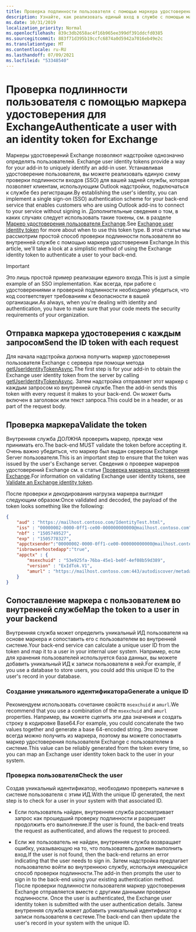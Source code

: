 ```yaml
---
title: Проверка подлинности пользователя с помощью маркера удостоверения в надстройке
description: Узнайте, как реализовать единый вход в службе с помощью маркера удостоверения, предоставленного надстройкой Outlook.
ms.date: 10/31/2019
localization_priority: Normal
ms.openlocfilehash: 839c3db2658ac4f16b965ee399df391ddcfd0385
ms.sourcegitcommit: 883f71d395b19ccfc6874a0d5942a7016eb49e2c
ms.translationtype: MT
ms.contentlocale: ru-RU
ms.lasthandoff: 07/09/2021
ms.locfileid: "53348540"
---
```

# <a name="authenticate-a-user-with-an-identity-token-for-exchange"></a><span data-ttu-id="e7545-103">Проверка подлинности пользователя с помощью маркера удостоверения для Exchange</span><span class="sxs-lookup"><span data-stu-id="e7545-103">Authenticate a user with an identity token for Exchange</span></span>

<span data-ttu-id="e7545-104">Маркеры удостоверений Exchange позволяют надстройке однозначно определять пользователей.
</span><span class="sxs-lookup"><span data-stu-id="e7545-104">Exchange user identity tokens provide a way for your add-in to uniquely identify an add-in user.</span></span> <span data-ttu-id="e7545-105">Устанавливая удостоверение пользователя, вы можете реализовать единую схему проверки подлинности входов (SSO) для вашей задней службы, которая позволяет клиентам, использующим Outlook надстройки, подключаться к службе без регистрации.</span><span class="sxs-lookup"><span data-stu-id="e7545-105">By establishing the user's identity, you can implement a single sign-on (SSO) authentication scheme for your back-end service that enables customers who are using Outlook add-ins to connect to your service without signing in.</span></span> <span data-ttu-id="e7545-106">Дополнительные сведения о том, в каких случаях следует использовать такие токены, см. в разделе [Маркер удостоверения пользователя Exchange](authentication.md#exchange-user-identity-token).</span><span class="sxs-lookup"><span data-stu-id="e7545-106">See [Exchange user identity token](authentication.md#exchange-user-identity-token) for more about when to use this token type.</span></span> <span data-ttu-id="e7545-107">В этой статье мы рассмотрим простой способ проверки подлинности пользователя во внутренней службе с помощью маркера удостоверения Exchange.</span><span class="sxs-lookup"><span data-stu-id="e7545-107">In this article, we'll take a look at a simplistic method of using the Exchange identity token to authenticate a user to your back-end.</span></span>

> [!IMPORTANT]
> <span data-ttu-id="e7545-108">Это лишь простой пример реализации единого входа.</span><span class="sxs-lookup"><span data-stu-id="e7545-108">This is just a simple example of an SSO implementation.</span></span> <span data-ttu-id="e7545-109">Как всегда, при работе с удостоверениями и проверкой подлинности необходимо убедиться, что код соответствует требованиям к безопасности в вашей организации.</span><span class="sxs-lookup"><span data-stu-id="e7545-109">As always, when you're dealing with identity and authentication, you have to make sure that your code meets the security requirements of your organization.</span></span>

## <a name="send-the-id-token-with-each-request"></a><span data-ttu-id="e7545-110">Отправка маркера удостоверения с каждым запросом</span><span class="sxs-lookup"><span data-stu-id="e7545-110">Send the ID token with each request</span></span>

<span data-ttu-id="e7545-111">Для начала надстройка должна получить маркер удостоверения пользователя Exchange с сервера при помощи метода [getUserIdentityTokenAsync](../reference/objectmodel/preview-requirement-set/office.context.mailbox.md#methods).</span><span class="sxs-lookup"><span data-stu-id="e7545-111">The first step is for your add-in to obtain the Exchange user identity token from the server by calling [getUserIdentityTokenAsync](../reference/objectmodel/preview-requirement-set/office.context.mailbox.md#methods).</span></span> <span data-ttu-id="e7545-112">Затем надстройка отправляет этот маркер с каждым запросом ко внутренней службе.</span><span class="sxs-lookup"><span data-stu-id="e7545-112">Then the add-in sends this token with every request it makes to your back-end.</span></span> <span data-ttu-id="e7545-113">Он может быть включен в заголовок или текст запроса.</span><span class="sxs-lookup"><span data-stu-id="e7545-113">This could be in a header, or as part of the request body.</span></span>

## <a name="validate-the-token"></a><span data-ttu-id="e7545-114">Проверка маркера</span><span class="sxs-lookup"><span data-stu-id="e7545-114">Validate the token</span></span>

<span data-ttu-id="e7545-115">Внутренняя служба ДОЛЖНА проверить маркер, прежде чем принимать его.</span><span class="sxs-lookup"><span data-stu-id="e7545-115">The back-end MUST validate the token before accepting it.</span></span> <span data-ttu-id="e7545-116">Очень важно убедиться, что маркер был выдан сервером Exchange Server пользователя.</span><span class="sxs-lookup"><span data-stu-id="e7545-116">This is an important step to ensure that the token was issued by the user's Exchange server.</span></span> <span data-ttu-id="e7545-117">Сведения о проверке маркеров удостоверений Exchange см. в статье [Проверка маркера удостоверения Exchange](validate-an-identity-token.md).</span><span class="sxs-lookup"><span data-stu-id="e7545-117">For information on validating Exchange user identity tokens, see [Validate an Exchange identity token](validate-an-identity-token.md).</span></span>

<span data-ttu-id="e7545-118">После проверки и декодирования нагрузка маркера выглядит следующим образом:</span><span class="sxs-lookup"><span data-stu-id="e7545-118">Once validated and decoded, the payload of the token looks something like the following:</span></span>

```json
{ 
    "aud" : "https://mailhost.contoso.com/IdentityTest.html",
    "iss" : "00000002-0000-0ff1-ce00-000000000000@mailhost.contoso.com",
    "nbf" : "1505749527",
    "exp" : "1505778327",
    "appctxsender":"00000002-0000-0ff1-ce00-000000000000@mailhost.context.com",
    "isbrowserhostedapp":"true",
    "appctx" : {
        "msexchuid" : "53e925fa-76ba-45e1-be0f-4ef08b59d389",
        "version" : "ExIdTok.V1",
        "amurl" : "https://mailhost.contoso.com:443/autodiscover/metadata/json/1"
    }
}
```

## <a name="map-the-token-to-a-user-in-your-backend"></a><span data-ttu-id="e7545-119">Сопоставление маркера с пользователем во внутренней службе</span><span class="sxs-lookup"><span data-stu-id="e7545-119">Map the token to a user in your backend</span></span>

<span data-ttu-id="e7545-120">Внутренняя служба может определить уникальный ИД пользователя на основе маркера и сопоставить его с пользователем во внутренней системе.</span><span class="sxs-lookup"><span data-stu-id="e7545-120">Your back-end service can calculate a unique user ID from the token and map it to a user in your internal user system.</span></span> <span data-ttu-id="e7545-121">Например, если для хранения пользователей используется база данных, вы можете добавить уникальный ИД к записи пользователя в ней.</span><span class="sxs-lookup"><span data-stu-id="e7545-121">For example, if you use a database to store users, you could add this unique ID to the user's record in your database.</span></span>

### <a name="generate-a-unique-id"></a><span data-ttu-id="e7545-122">Создание уникального идентификатора</span><span class="sxs-lookup"><span data-stu-id="e7545-122">Generate a unique ID</span></span>

<span data-ttu-id="e7545-123">Рекомендуем использовать сочетание свойств `msexchuid` и `amurl`.</span><span class="sxs-lookup"><span data-stu-id="e7545-123">We recommend that you use a combination of the `msexchuid` and `amurl` properties.</span></span> <span data-ttu-id="e7545-124">Например, вы можете сцепить эти два значения и создать строку в кодировке Base64.</span><span class="sxs-lookup"><span data-stu-id="e7545-124">For example, you could concatenate the two values together and generate a base 64-encoded string.</span></span> <span data-ttu-id="e7545-125">Это значение всегда можно получить из маркера, поэтому вы можете сопоставить маркер удостоверения пользователя Exchange с пользователем в системе.</span><span class="sxs-lookup"><span data-stu-id="e7545-125">This value can be reliably generated from the token every time, so you can map an Exchange user identity token back to the user in your system.</span></span>

### <a name="check-the-user"></a><span data-ttu-id="e7545-126">Проверка пользователя</span><span class="sxs-lookup"><span data-stu-id="e7545-126">Check the user</span></span>

<span data-ttu-id="e7545-127">Создав уникальный идентификатор, необходимо проверить наличие в системе пользователя с этим ИД.</span><span class="sxs-lookup"><span data-stu-id="e7545-127">With the unique ID generated, the next step is to check for a user in your system with that associated ID.</span></span>

- <span data-ttu-id="e7545-128">Если пользователь найден, внутренняя служба рассматривает запрос как прошедший проверку подлинности и разрешает продолжить его выполнение.</span><span class="sxs-lookup"><span data-stu-id="e7545-128">If the user is found, the back-end treats the request as authenticated, and allows the request to proceed.</span></span>

- <span data-ttu-id="e7545-129">Если же пользователь не найден, внутренняя служба возвращает ошибку, указывающую на то, что пользователь должен выполнить вход.</span><span class="sxs-lookup"><span data-stu-id="e7545-129">If the user is not found, then the back-end returns an error indicating that the user needs to sign in.</span></span> <span data-ttu-id="e7545-130">Затем надстройка предлагает пользователю войти во внутреннюю службу, используя имеющийся способ проверки подлинности.</span><span class="sxs-lookup"><span data-stu-id="e7545-130">The add-in then prompts the user to sign in to the back-end using your existing authentication method.</span></span> <span data-ttu-id="e7545-131">После проверки подлинности пользователя маркер удостоверения Exchange отправляется вместе с другими данными проверки подлинности.
</span><span class="sxs-lookup"><span data-stu-id="e7545-131">Once the user is authenticated, the Exchange user identity token is submitted with the user authentication details.</span></span> <span data-ttu-id="e7545-132">Затем внутренняя служба может добавить уникальный идентификатор к записи пользователя в системе.</span><span class="sxs-lookup"><span data-stu-id="e7545-132">The back-end can then update the user's record in your system with the unique ID.</span></span>
